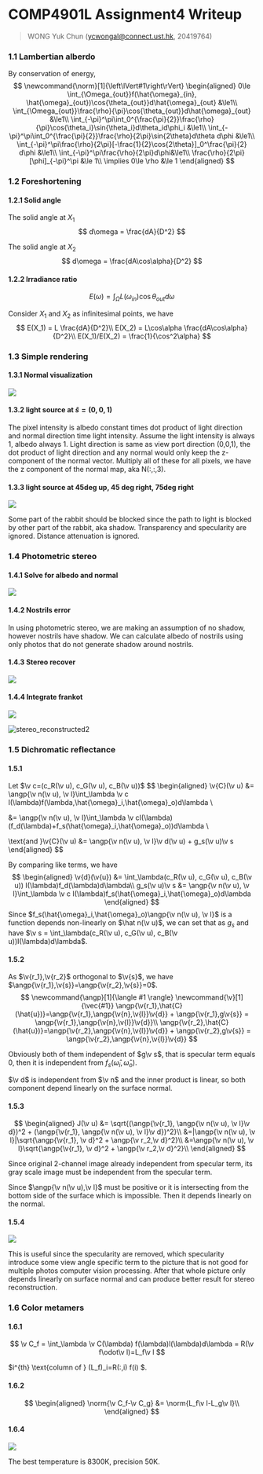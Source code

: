 # COMP4901L Assignment4 Writeup

>WONG Yuk Chun (ycwongal@connect.ust.hk, 20419764)

### 1.1 Lambertian alberdo

By conservation of energy,
$$
\newcommand{\norm}[1]{\left\lVert#1\right\rVert}
\begin{aligned}
0\le \int_{\Omega_{out}}f(\hat{\omega}_{in}, \hat{\omega}_{out})\cos{\theta_{out}}d\hat{\omega}_{out} &\le1\\
\int_{\Omega_{out}}\frac{\rho}{\pi}\cos{\theta_{out}}d\hat{\omega}_{out} &\le1\\
\int_{-\pi}^\pi\int_0^{\frac{\pi}{2}}\frac{\rho}{\pi}\cos{\theta_i}\sin{\theta_i}d\theta_id\phi_i &\le1\\
\int_{-\pi}^\pi\int_0^{\frac{\pi}{2}}\frac{\rho}{2\pi}\sin{2\theta}d\theta d\phi &\le1\\
\int_{-\pi}^\pi\frac{\rho}{2\pi}[-\frac{1}{2}\cos{2\theta}]_0^\frac{\pi}{2} d\phi &\le1\\
\int_{-\pi}^\pi\frac{\rho}{2\pi}d\phi&\le1\\
\frac{\rho}{2\pi}[\phi]_{-\pi}^\pi &\le 1\\
\implies 0\le \rho &\le 1
\end{aligned}
$$

### 1.2 Foreshortening

#### 1.2.1 Solid angle

The solid angle at $X_1$
$$
d\omega = \frac{dA}{D^2}
$$




The solid angle at $X_2$
$$
d\omega = \frac{dA\cos\alpha}{D^2}
$$

#### 1.2.2 Irradiance ratio

$$
E(\omega) = \int_\Omega L(\omega_{in})\cos\theta_{out} d\omega
$$

Consider $X_1$ and $X_2$ as infinitesimal points, we have
$$
E(X_1) = L \frac{dA}{D^2}\\
E(X_2) = L\cos\alpha \frac{dA\cos\alpha}{D^2}\\
E(X_1)/E(X_2) = \frac{1}{\cos^2\alpha}
$$


### 1.3 Simple rendering

#### 1.3.1 Normal visualization

![](saved_figures/rabbit_normal.jpg)

#### 1.3.2 light source at $\hat s = (0,0,1)$

The pixel intensity is albedo constant times dot product of light direction and normal direction time light intensity. Assume the light intensity is always 1, albedo always 1. Light direction is same as view port direction (0,0,1), the dot product of light direction and any normal would only keep the z-component of the normal vector. Multiply all of these for all pixels, we have the z component of the normal map, aka N(:,:,3).

#### 1.3.3 light source at 45deg up, 45 deg right, 75deg right

![](saved_figures/rabbit_basic_render.jpg)

Some part of the rabbit should be blocked since the path to light is blocked by other part of the rabbit, aka shadow. Transparency and specularity are ignored. Distance attenuation is ignored. 

### 1.4 Photometric stereo

#### 1.4.1 Solve for albedo and normal

![](saved_figures/stereo_albedo_normal.jpg)

#### 1.4.2 Nostrils error

In using photometric stereo, we are making an assumption of no shadow, however nostrils have shadow. We can calculate albedo of nostrils using only photos that do not generate shadow around nostrils.

#### 1.4.3 Stereo recover

![](saved_figures/stereo_recovered.jpg)

#### 1.4.4 Integrate frankot

![](saved_figures/stereo_reconstructed.jpg)

![stereo_reconstructed2](saved_figures/stereo_reconstructed2.jpg)

### 1.5 Dichromatic reflectance

#### 1.5.1

Let $\v c=(c_R(\v u), c_G(\v u), c_B(\v u))$
$$
\begin{aligned}
\v{C}(\v u) &= \angp{\v n(\v u), \v l}\int_\lambda \v c I(\lambda)f(\lambda,\hat{\omega}_i,\hat{\omega}_o)d\lambda \\

&=  \angp{\v n(\v u), \v l}\int_\lambda \v cI(\lambda) (f_d(\lambda)+f_s(\hat{\omega}_i,\hat{\omega}_o))d\lambda \\

\text{and }\v{C}(\v u) &= \angp{\v n(\v u), \v l}\v d(\v u) + g_s(\v u)\v s
\end{aligned}
$$

By comparing like terms, we have
$$
\begin{aligned}
\v{d}(\v{u}) &= \int_\lambda(c_R(\v u), c_G(\v u), c_B(\v u))  I(\lambda)f_d(\lambda)d\lambda\\
g_s(\v u)\v s &= \angp{\v n(\v u), \v l}\int_\lambda \v c I(\lambda)f_s(\hat{\omega}_i,\hat{\omega}_o)d\lambda
\end{aligned}
$$
Since $f_s(\hat{\omega}_i,\hat{\omega}_o)\angp{\v n(\v u), \v l}$ is a function depends non-linearly on $\hat n(\v u)$, we can set that as $g_s$ and have $\v s = \int_\lambda(c_R(\v u), c_G(\v u), c_B(\v u))I(\lambda)d\lambda$.

#### 1.5.2

As $\v{r_1},\v{r_2}$ orthogonal to $\v{s}$, we have $\angp{\v{r_1},\v{s}}=\angp{\v{r_2},\v{s}}=0$.
$$
\newcommand{\angp}[1]{\langle #1 \rangle}
\newcommand{\v}[1]{\vec{#1}}
\angp{\v{r_1},\hat{C}(\hat{u})}=\angp{\v{r_1},\angp{\v{n},\v{l}}\v{d}} + \angp{\v{r_1},g\v{s}} = \angp{\v{r_1},\angp{\v{n},\v{l}}\v{d}}\\
\angp{\v{r_2},\hat{C}(\hat{u})}=\angp{\v{r_2},\angp{\v{n},\v{l}}\v{d}} + \angp{\v{r_2},g\v{s}} = \angp{\v{r_2},\angp{\v{n},\v{l}}\v{d}}
$$

Obviously both of them independent of $g\v s$, that is specular term equals 0, then it is independent from $f_s(\hat \omega_i,\hat \omega_o)$.

$\v d$ is independent from $\v n$ and the inner product is linear, so both component depend linearly on the surface normal.

#### 1.5.3

$$
\begin{aligned}
J(\v u) &= \sqrt{(\angp{\v{r_1}, \angp{\v n(\v u), \v l}\v d})^2 + (\angp{\v{r_1}, \angp{\v n(\v u), \v l}\v d})^2}\\
&=|\angp{\v n(\v u), \v l}|\sqrt{\angp{\v{r_1}, \v d}^2 + \angp{\v r_2,\v d}^2}\\
&=\angp{\v n(\v u), \v l}\sqrt{\angp{\v{r_1}, \v d}^2 + \angp{\v r_2,\v d}^2}\\
\end{aligned}
$$

Since original 2-channel image already independent from specular term, its gray scale image must be independent from the specular term.

Since $\angp{\v n(\v u),\v l}$ must be positive or it is intersecting from the bottom side of the surface  which is impossible. Then it depends linearly on the normal.

#### 1.5.4

![](saved_figures/dichromatic_reflectance.jpg)

This is useful since the specularity are removed, which specularity introduce some view angle specific term to the picture that is not good for multiple photos computer vision processing. After that whole picture only depends linearly on surface normal and can produce better result for stereo reconstruction.

### 1.6 Color metamers

#### 1.6.1

$$
\v C_f = \int_\lambda \v C(\lambda) f(\lambda)l(\lambda)d\lambda = R(\v f\odot\v l)=L_f\v l
$$

$i^{th} \text{column of } (L_f)_i=R(:,i) f(i) $.

#### 1.6.2

$$
\begin{aligned}
\norm{\v C_f-\v C_g} &= \norm{L_f\v l-L_g\v l}\\
\end{aligned}
$$

#### 1.6.4

![](saved_figures/metamers.jpg)

The best temperature is 8300K, precision 50K.

